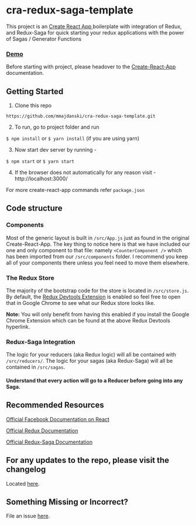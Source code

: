 # cra-redux-saga-template

This project is an [Create React App ](https://github.com/facebookincubator/create-react-app) boilerplate with integration of Redux, and Redux-Saga for quick starting your redux applications with the power of Sagas / Generator Functions

### [Demo](https://mmajdanski.github.io/cra-redux-saga-template/)

Before starting with project, please headover to the [Create-React-App](https://github.com/facebook/create-react-app/blob/master/packages/react-scripts/template/README.md) documentation.

## Getting Started

1. Clone this repo

`https://github.com/mmajdanski/cra-redux-saga-template.git`

2. To run, go to project folder and run

`$ npm install`
or
`$ yarn install` (if you are using yarn)

3. Now start dev server by running -

`$ npm start`
or
`$ yarn start`

4. If the browser does not automatically for any reason visit - http://localhost:3000/

For more create-react-app commands refer `package.json`

## Code structure

### Components

Most of the generic layout is built in `/src/App.js` just as found in the original Create-React-App. The key thing to notice here is that we have included our one and only component to that file: namely `<CounterComponent />` which has been imported from our `/src/components` folder. I recommend you keep all of your components there unless you feel need to move them elsewhere.

### The Redux Store

The majority of the bootstrap code for the store is located in `/src/store.js`. By default, the [Redux Devtools Extension](https://github.com/zalmoxisus/redux-devtools-extension) is enabled so feel free to open that in Google Chrome to see what our Redux store looks like.

**Note:** You will only benefit from having this enabled if you install the Google Chrome Extension which can be found at the above Redux Devtools hyperlink.

### Redux-Saga Integration

The logic for your reducers (aka Redux logic) will all be contained with `/src/reducers/`. The logic for your sagas (aka Redux-Saga) will all be contained in `/src/sagas`.

#### Understand that every action will go to a Reducer before going into any Saga.

## Recommended Resources

[Official Facebook Documentation on React](https://reactjs.org/docs/getting-started.html)

[Official Redux Documentation](https://redux.js.org/)

[Official Redux-Saga Documentation](https://redux-saga.js.org/)

## For any updates to the repo, please visit the changelog

Located [here](https://github.com/mmajdanski/cra-redux-saga-template/blob/master/CHANGELOG.md).

## Something Missing or Incorrect?

File an issue [here](https://github.com/mmajdanski/cra-redux-saga-template/issues).
